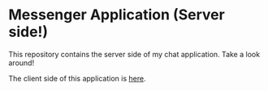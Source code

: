 # Messenger Application (Server side!)

This repository contains the server side of my chat application. Take a look around!

The client side of this application is [here](https://github.com/rtaori/messenger-client).
